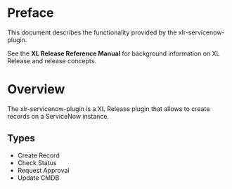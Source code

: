# Preface #

This document describes the functionality provided by the xlr-servicenow-plugin.

See the **XL Release Reference Manual** for background information on XL Release and release concepts.

# Overview #

The xlr-servicenow-plugin is a XL Release plugin that allows to create records on a ServiceNow instance.

## Types ##

+ Create Record
+ Check Status
+ Request Approval
+ Update CMDB